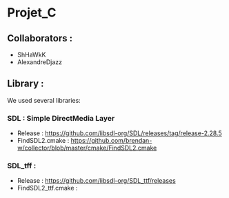 # Projet_C

## Collaborators : 
- ShHaWkK
- AlexandreDjazz

## Library : 
We used several libraries: 

### SDL : Simple DirectMedia Layer 
-  Release : https://github.com/libsdl-org/SDL/releases/tag/release-2.28.5
-  FindSDL2.cmake : https://github.com/brendan-w/collector/blob/master/cmake/FindSDL2.cmake

### SDL_tff : 
- Release : https://github.com/libsdl-org/SDL_ttf/releases
- FindSDL2_ttf.cmake : 
